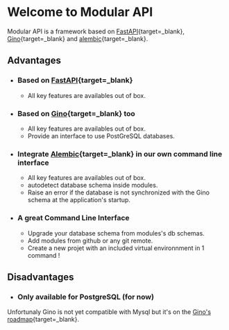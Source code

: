 # Welcome to Modular API

Modular API is a framework based on [FastAPI](https://fastapi.tiangolo.com/){target=_blank}, [Gino](https://python-gino.org/docs/en/master/index.html){target=_blank} and [alembic](https://alembic.sqlalchemy.org/en/latest/){target=_blank}.

## Advantages
- ### Based on [FastAPI](https://fastapi.tiangolo.com/){target=_blank}
    - All key features are availables out of box.

- ### Based on [Gino](https://python-gino.org/docs/en/master/index.html){target=_blank} too
    - All key features are availables out of box.
    - Provide an interface to use PostGreSQL databases.

- ### Integrate [Alembic](https://alembic.sqlalchemy.org/en/latest/){target=_blank} in our own command line interface
    - All key features are availables out of box.
    - autodetect database schema inside modules.
    - Raise an error if the database is not synchronized with the Gino schema at the application's startup.

- ### A great Command Line Interface
    - Upgrade your database schema from modules's db schemas.
    - Add modules from github or any git remote.
    - Create a new projet with an included virtual environnment in 1 command !

## Disadvantages

- ### Only available for PostgreSQL (for now)
Unfortunaly Gino is not yet compatible with Mysql but it's on the [Gino's roadmap](https://github.com/python-gino/gino/issues/381#issuecomment-629841406){target=_blank}.
